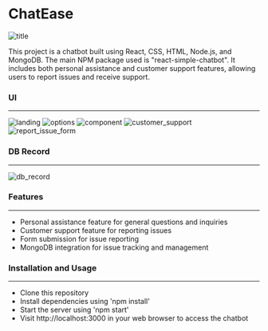# ChatEase

![title](https://github.com/ChinmayDharwad24/ChatEase/blob/master/readme_images/title.jpg)

This project is a chatbot built using React, CSS, HTML, Node.js, and MongoDB. The main NPM package used is "react-simple-chatbot". It includes both personal assistance and customer support features, allowing users to report issues and receive support.

### UI
------------
![landing](https://github.com/ChinmayDharwad24/ChatEase/blob/master/readme_images/landing.png)
![options](https://github.com/ChinmayDharwad24/ChatEase/blob/master/readme_images/options.png)
![component](https://github.com/ChinmayDharwad24/ChatEase/blob/master/readme_images/component.png)
![customer_support](https://github.com/ChinmayDharwad24/ChatEase/blob/master/readme_images/customer_support.png)
![report_issue_form](https://github.com/ChinmayDharwad24/ChatEase/blob/master/readme_images/report_issue_form.png)

### DB Record
-------------
![db_record](https://github.com/ChinmayDharwad24/ChatEase/blob/master/readme_images/db_record.png)

### Features
-------------
- Personal assistance feature for general questions and inquiries
- Customer support feature for reporting issues
- Form submission for issue reporting
- MongoDB integration for issue tracking and management

### Installation and Usage
--------------
- Clone this repository
- Install dependencies using 'npm install'
- Start the server using 'npm start'
- Visit http://localhost:3000 in your web browser to access the chatbot

